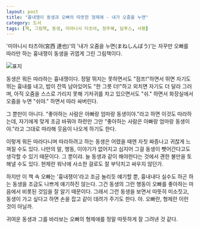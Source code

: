 ```yaml
---
layout: post
title: "흉내쟁이 동생과 오빠의 따뜻한 형제애 - 내가 오줌을 누면"
category: 도서
tags: [책, 그림책, 동생, 미야니시 타츠야, 정주혜, 담푸스, 서평]
---
```


'미야니시 타츠야(宮西 達也)'의
'내가 오줌을 누면(まねしんぼう)'는
자꾸만 오빠를 따라만 하는 흉내쟁이 동생을 귀엽게 그린 그림책이다.

![표지](https://lh3.googleusercontent.com/kgporMY05UdUogoFSVmfkR5t_oNCpy_HCPd2IFhWSoBUME7FPCPC_LgDBvaCzEloIHFLwojsN6kIcg=s480)

동생은 뭐든 따라하는 흉내쟁이다.
정말 뛰지는 못하면서도 "점프!"하면서 뛰면 자기도 뛰는 흉내를 내고,
밥이 잔뜩 남아있어도 "한 그릇 더!"하고 외치면 자기도 더 달라 그러며,
아직 오줌을 스스로 가리지 못해 기저귀를 차고 있으면서도
"쉬." 하면서 화장실에서 오줌을 누면
"쉬야." 하면서 따라 싸버린다.

그 뿐만이 아니다.
"좋아하는 사람은 아빠랑 엄마랑 동생이야."라고 하면 이것도 따라하는데,
자기에게 맞게 조금 바꿔야 하련만 그만
"좋아하는 사람은 아빠랑 엄마랑 동생이야."라고 그대로 따라해 웃음이 나오게 하기도 한다.

이렇게 뭐든 따라다니며 따라하려고 하는 동생은
어렸을 때엔 자칫 짜증나고 귀찮게 느껴질 수도 있다.
나만의 말, 행동, 이야기가 없어지고
심지어 그걸 동생이 뺏어간다고도 생각할 수 있기 때문이다.
그 뿐이랴.
늘 동생과 같이 해야한다는 것에서 괜한 불만을 토해낼 수도 있다.
현제란 워낙에 사소한 걸로도 잘 부닥치고 싸우지 않던가.

하지만 이 책 속 오빠는
'흉내쟁이'라고 조금 놀리듯 얘기할 뿐,
흉내내다 실수도 하곤 하는 동생을 조금도 나쁘게 얘기하진 않는다.
그건 동생의 그런 행동이 오빠를 좋아하는 마음에서 비롯된 것임을 잘 알기 때문이다.
그래서 그런 동생을 보면서 따뜻히 미소짓고,
동생이 가고 싶다고 하면 손을 잡고 같이 데려가 주기도 한다.
아. 오빠란, 형제란 이런 것이 아닐까.

귀여운 동생과 그를 바라보는 오빠의 형제애를 정말 따뜻하게 잘 그려낸 것 같다.
